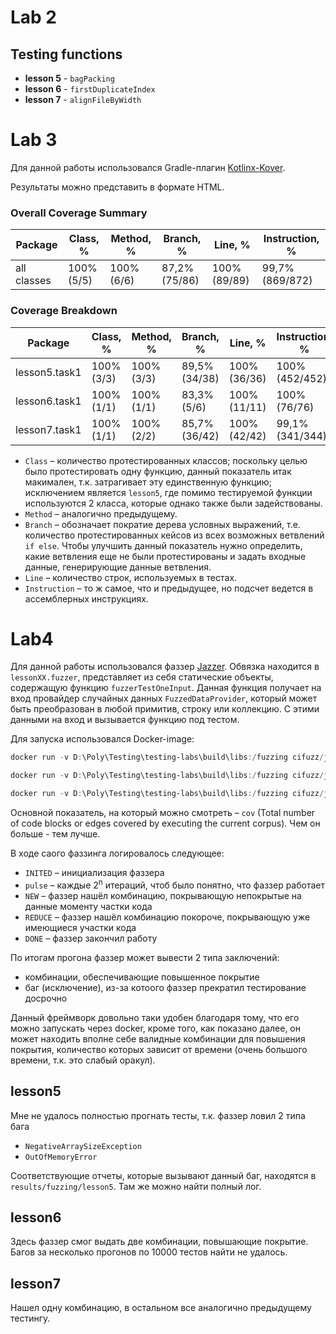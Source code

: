 # Lab 2

## Testing functions

- **lesson 5** - `bagPacking`
- **lesson 6** - `firstDuplicateIndex `
- **lesson 7** - `alignFileByWidth`

# Lab 3

Для данной работы использовался Gradle-плагин [Kotlinx-Kover](https://github.com/Kotlin/kotlinx-kover).

Результаты можно представить в формате HTML.

### Overall Coverage Summary

| Package     | Class, %   | Method, %  | Branch, %     | Line, %      | Instruction, % |
| ----------- | ---------- | ---------- | ------------- | ------------ | -------------- |
| all classes | 100% (5/5) | 100% (6/6) | 87,2% (75/86) | 100% (89/89) | 99,7%(869/872) |

### Coverage Breakdown

| Package       | Class, %   | Method, %  | Branch, %     | Line, %      | Instruction, %  |
| ------------- | ---------- | ---------- | ------------- | ------------ | --------------- |
| lesson5.task1 | 100% (3/3) | 100% (3/3) | 89,5% (34/38) | 100% (36/36) | 100% (452/452)  |
| lesson6.task1 | 100% (1/1) | 100% (1/1) | 83,3% (5/6)   | 100% (11/11) | 100% (76/76)    |
| lesson7.task1 | 100% (1/1) | 100% (2/2) | 85,7% (36/42) | 100% (42/42) | 99,1% (341/344) |

- `Class` – количество протестированных классов; поскольку целью было протестировать одну функцию, данный показатель итак макимален, т.к. затрагивает эту единственную функцию; исключением является `lesson5`, где помимо тестируемой функции используются 2 класса, которые однако также были задействованы.
- `Method` – аналогично предыдущему.
- `Branch` – обозначает пократие дерева условных выражений, т.е. количество протестированных кейсов из всех возможных ветвлений `if else`. Чтобы улучшить данный показатель нужно определить, какие ветвления еще не были протестированы и задать входные данные, генерирующие данные ветвления.
- `Line` – количество строк, используемых в тестах.
- `Instruction` – то ж самое, что и предыдущее, но подсчет ведется в ассемблерных инструкциях.

# Lab4

Для данной работы использовался фаззер [Jazzer](https://github.com/CodeIntelligenceTesting/jazzer). Обвязка находится в `lessonXX.fuzzer`, представляет из себя статические объекты, содержащую функцию `fuzzerTestOneInput`. Данная функция получает на вход провайдер случайных данных `FuzzedDataProvider`, который может быть преобразован в любой примитив, строку или коллекцию. С этими данными на вход и вызывается функцию под тестом.

Для запуска использовался Docker-image:

```powershell
docker run -v D:\Poly\Testing\testing-labs\build\libs:/fuzzing cifuzz/jazzer "-runs=1000" "--cp=testing-labs.jar" --target_class="lesson5.fuzzing.BagPackingFuzzerTarget"
```

```powershell
docker run -v D:\Poly\Testing\testing-labs\build\libs:/fuzzing cifuzz/jazzer "-runs=10000" "--cp=testing-labs.jar" --target_class="lesson6.fuzzing.ParseFuzzerTarget"
```

```powershell
docker run -v D:\Poly\Testing\testing-labs\build\libs:/fuzzing cifuzz/jazzer "-runs=10000" "--cp=testing-labs.jar" --target_class="lesson7.fuzzing.FilesFuzzerTarget"
```

Основной показатель, на который можно смотреть – `cov`  (Total number of code blocks or edges covered by executing the current corpus). Чем он больше - тем лучше.

В ходе саого фаззинга логировалось следующее:

- `INITED` – инициализация фаззера
- `pulse` – каждые 2<sup>n</sup> итераций, чтоб было понятно, что фаззер работает
- `NEW` – фаззер нашёл комбинацию, покрывающую непокрытые на данные моменту частки кода
- `REDUCE` – фаззер нашёл комбинацию покороче, покрывающую уже имеющиеся участки кода
- `DONE` – фаззер закончил работу

По итогам прогона фаззер может вывести 2 типа заключений:

- комбинации, обеспечивающие повышенное покрытие
- баг (исключение), из-за котоого фаззер прекратил тестирование досрочно

Данный фреймворк довольно таки удобен благодаря тому, что его можно запускать через docker, кроме того, как показано далее, он может находить вполне себе валидные комбинации для повышения покрытия, количество которых зависит от времени (очень большого времени, т.к. это слабый оракул).

## lesson5

Мне не удалось полностью прогнать тесты, т.к. фаззер ловил 2 типа бага

- `NegativeArraySizeException`
- `OutOfMemoryError`

Соответствующие отчеты, которые вызывают данный баг, находятся в `results/fuzzing/lesson5`. Там же можно найти полный лог.

## lesson6

Здесь фаззер смог выдать две комбинации, повышающие покрытие. Багов за несколько прогонов по 10000 тестов найти не удалось.

## lesson7

Нашел одну комбинацию, в остальном все аналогично предыдущему тестингу.

